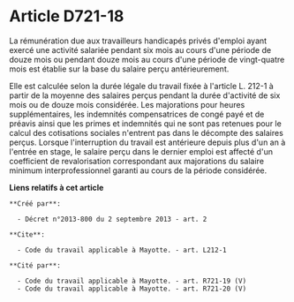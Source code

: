 # Article D721-18

La rémunération due aux travailleurs handicapés privés d'emploi ayant exercé une activité salariée pendant six mois au cours
d'une période de douze mois ou pendant douze mois au cours d'une période de vingt-quatre mois est établie sur la base du
salaire perçu antérieurement. 

Elle est calculée selon la durée légale du travail fixée à l'article L. 212-1 à partir de la moyenne des salaires perçus
pendant la durée d'activité de six mois ou de douze mois considérée. Les majorations pour heures supplémentaires, les
indemnités compensatrices de congé payé et de préavis ainsi que les primes et indemnités qui ne sont pas retenues pour le
calcul des cotisations sociales n'entrent pas dans le décompte des salaires perçus. Lorsque l'interruption du travail est
antérieure depuis plus d'un an à l'entrée en stage, le salaire perçu dans le dernier emploi est affecté d'un coefficient de
revalorisation correspondant aux majorations du salaire minimum interprofessionnel garanti au cours de la période considérée.

**Liens relatifs à cet article**

	**Créé par**:

	  - Décret n°2013-800 du 2 septembre 2013 - art. 2

	**Cite**:

	  - Code du travail applicable à Mayotte. - art. L212-1

	**Cité par**:

	  - Code du travail applicable à Mayotte. - art. R721-19 (V)
	  - Code du travail applicable à Mayotte. - art. R721-20 (V)
